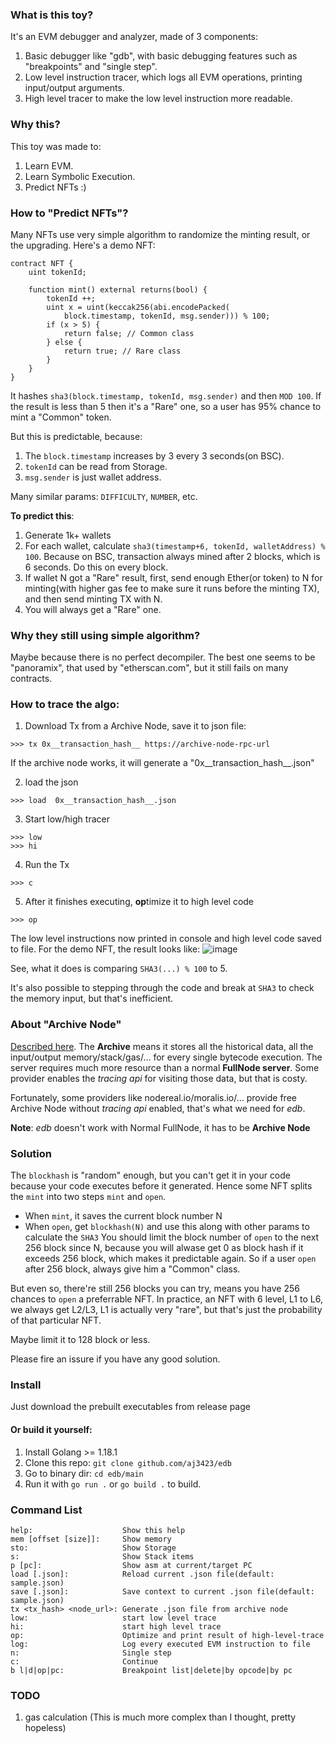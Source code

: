 ### What is this toy?

It's an EVM debugger and analyzer, made of 3 components:
1. Basic debugger like "gdb", with basic debugging features such as "breakpoints" and "single step".
2. Low level instruction tracer, which logs all EVM operations, printing input/output arguments.
3. High level tracer to make the low level instruction more readable.


### Why this?

This toy was made to:
1. Learn EVM.
2. Learn Symbolic Execution.
3. Predict NFTs :)


### How to "Predict NFTs"?
Many NFTs use very simple algorithm to randomize the minting result, or the upgrading. Here's a demo NFT: 
```solidity
contract NFT {
	uint tokenId;

	function mint() external returns(bool) {
		tokenId ++;
		uint x = uint(keccak256(abi.encodePacked(
			block.timestamp, tokenId, msg.sender))) % 100;
		if (x > 5) {
			return false; // Common class
		} else {
			return true; // Rare class
		}
	}
}
```
It hashes `sha3(block.timestamp, tokenId, msg.sender)` and then `MOD 100`. If the result is less than 5 then it's a "Rare" one, so a user has 95% chance to mint a "Common" token.

But this is predictable, because:
1. The `block.timestamp` increases by 3 every 3 seconds(on BSC).
2. `tokenId` can be read from Storage.
3. `msg.sender` is just wallet address.

Many similar params: `DIFFICULTY`, `NUMBER`, etc.

**To predict this**:
1. Generate 1k+ wallets
2. For each wallet, calculate `sha3(timestamp+6, tokenId, walletAddress) % 100`. Because on BSC, transaction always mined after 2 blocks, which is 6 seconds. Do this on every block.
3. If wallet N got a "Rare" result, first, send enough Ether(or token) to N for minting(with higher gas fee to make sure it runs before the minting TX), and then send minting TX with N.
4. You will always get a "Rare" one.

### Why they still using simple algorithm?

Maybe because there is no perfect decompiler. The best one seems to be "panoramix", that used by "etherscan.com", but it still fails on many contracts.

### How to trace the algo:

1. Download Tx from a Archive Node, save it to json file:

```
>>> tx 0x__transaction_hash__ https://archive-node-rpc-url
```
If the archive node works, it will generate a "0x__transaction_hash__.json"

2. load the json
```
>>> load  0x__transaction_hash__.json
```
3. Start low/high tracer
```
>>> low 
>>> hi 
```
4. Run the Tx
```
>>> c
```
5. After it finishes executing, **op**timize it to high level code
```
>>> op
```

The low level instructions now printed in console and high level code saved to file. For the demo NFT, the result looks like:
![image](https://user-images.githubusercontent.com/4710875/174275874-dd449046-7823-4686-b5dd-f8d5e5d6c0e2.png)

See, what it does is comparing `SHA3(...) % 100` to 5.

It's also possible to stepping through the code and break at `SHA3` to check the memory input, but that's inefficient.

### About "Archive Node"

[Described here](https://geth.ethereum.org/docs/dapp/tracing). The **Archive** means it stores all the historical data, all the input/output memory/stack/gas/... for every single bytecode execution. The server requires much more resource than a normal **FullNode server**. Some provider enables the *tracing api* for visiting those data, but that is costy. 

Fortunately, some providers like nodereal.io/moralis.io/... provide free Archive Node without *tracing api* enabled, that's what we need for *edb*.

**Note**: *edb* doesn't work with Normal FullNode, it has to be **Archive Node**

### Solution
The `blockhash` is "random" enough, but you can't get it in your code because your code executes before it generated. Hence some NFT splits the `mint` into two steps `mint` and `open`. 
- When `mint`, it saves the current block number N
- When `open`, get `blockhash(N)` and use this along with other params to calculate the `SHA3`
You should limit the block number of `open` to the next 256 block since N, because you will alwase get 0 as block hash if it exceeds 256 block, which makes it predictable again. So if a user `open` after 256 block, always give him a "Common" class.

But even so, there're still 256 blocks you can try, means you have 256 chances to `open` a preferrable NFT. In practice, an NFT with 6 level, L1 to L6, we always get L2/L3, L1 is actually very "rare", but that's just the probability of that particular NFT.

Maybe limit it to 128 block or less.

Please fire an issure if you have any good solution.

### Install
Just download the prebuilt executables from release page

#### Or build it yourself:
1. Install Golang >= 1.18.1
2. Clone this repo: `git clone github.com/aj3423/edb`
3. Go to binary dir: `cd edb/main`
4. Run it with `go run .` or `go build .` to build.

### Command List

	help:                    Show this help
	mem [offset [size]]:     Show memory
	sto:                     Show Storage
	s:                       Show Stack items
	p [pc]:                  Show asm at current/target PC
	load [.json]:            Reload current .json file(default: sample.json)
	save [.json]:            Save context to current .json file(default: sample.json)
	tx <tx_hash> <node_url>: Generate .json file from archive node
	low:                     start low level trace
	hi:                      start high level trace
	op:                      Optimize and print result of high-level-trace
	log:                     Log every executed EVM instruction to file
	n:                       Single step
	c:                       Continue
	b l|d|op|pc:             Breakpoint list|delete|by opcode|by pc

### TODO
1. gas calculation (This is much more complex than I thought, pretty hopeless)
